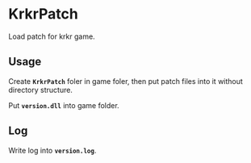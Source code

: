 # KrkrPatch

Load patch for krkr game.

## Usage
 
Create **`KrkrPatch`** foler in game foler, then put patch files into it without directory structure.
 
Put **`version.dll`** into game folder.

## Log

Write log into **`version.log`**.
